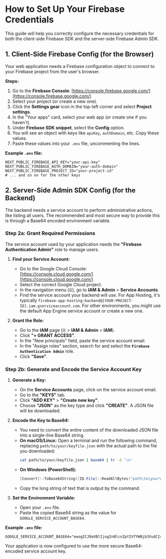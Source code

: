 
# How to Set Up Your Firebase Credentials

This guide will help you correctly configure the necessary credentials for both the client-side Firebase SDK and the server-side Firebase Admin SDK.

## 1. Client-Side Firebase Config (for the Browser)

Your web application needs a Firebase configuration object to connect to your Firebase project from the user's browser.

**Steps:**

1.  Go to the **Firebase Console**: [https://console.firebase.google.com/](https://console.firebase.google.com/)
2.  Select your project (or create a new one).
3.  Click the **Settings gear** icon in the top-left corner and select **Project settings**.
4.  In the "Your apps" card, select your web app (or create one if you haven't).
5.  Under **Firebase SDK snippet**, select the **Config** option.
6.  You will see an object with keys like `apiKey`, `authDomain`, etc. Copy these values.
7.  Paste these values into your `.env` file, uncommenting the lines.

**Example `.env` file:**
```
NEXT_PUBLIC_FIREBASE_API_KEY="your-api-key"
NEXT_PUBLIC_FIREBASE_AUTH_DOMAIN="your-auth-domain"
NEXT_PUBLIC_FIREBASE_PROJECT_ID="your-project-id"
# ... and so on for the other keys
```

## 2. Server-Side Admin SDK Config (for the Backend)

The backend needs a service account to perform administrative actions, like listing all users. The recommended and most secure way to provide this is through a Base64 encoded environment variable.

### Step 2a: Grant Required Permissions

The service account used by your application needs the **"Firebase Authentication Admin"** role to manage users.

1.  **Find your Service Account:**
    *   Go to the Google Cloud Console: [https://console.cloud.google.com/](https://console.cloud.google.com/)
    *   Select the correct Google Cloud project.
    *   In the navigation menu (`☰`), go to **IAM & Admin** > **Service Accounts**.
    *   Find the service account your backend will use. For App Hosting, it's typically `firebase-app-hosting-backend@[YOUR-PROJECT-ID].iam.gserviceaccount.com`. For other environments, you might use the default App Engine service account or create a new one.

2.  **Grant the Role:**
    *   Go to the **IAM** page (`☰` > **IAM & Admin** > **IAM**).
    *   Click **"+ GRANT ACCESS"**.
    *   In the "New principals" field, paste the service account email.
    *   In the "Assign roles" section, search for and select the **`Firebase Authentication Admin`** role.
    *   Click **"Save"**.

### Step 2b: Generate and Encode the Service Account Key

1.  **Generate a Key:**
    *   On the **Service Accounts** page, click on the service account email.
    *   Go to the **"KEYS"** tab.
    *   Click **"ADD KEY"** > **"Create new key"**.
    *   Choose **"JSON"** as the key type and click **"CREATE"**. A JSON file will be downloaded.

2.  **Encode the Key to Base64:**
    *   You need to convert the entire content of the downloaded JSON file into a single-line Base64 string.
    *   **On macOS/Linux:** Open a terminal and run the following command, replacing `path/to/your/keyfile.json` with the actual path to the file you downloaded:
        ```bash
        cat path/to/your/keyfile.json | base64 | tr -d '\n'
        ```
    *   **On Windows (PowerShell):**
        ```powershell
        [Convert]::ToBase64String([IO.File]::ReadAllBytes("path\to\your\keyfile.json"))
        ```
    *   Copy the long string of text that is output by the command.

3.  **Set the Environment Variable:**
    *   Open your `.env` file.
    *   Paste the copied Base64 string as the value for `GOOGLE_SERVICE_ACCOUNT_BASE64`.

**Example `.env` file:**
```
GOOGLE_SERVICE_ACCOUNT_BASE64="ewogICJ0eXBlIjogInNlcnZpY2VfYWNjb3VudCIsCiAg...etc"
```

Your application is now configured to use the more secure Base64-encoded service account key.
